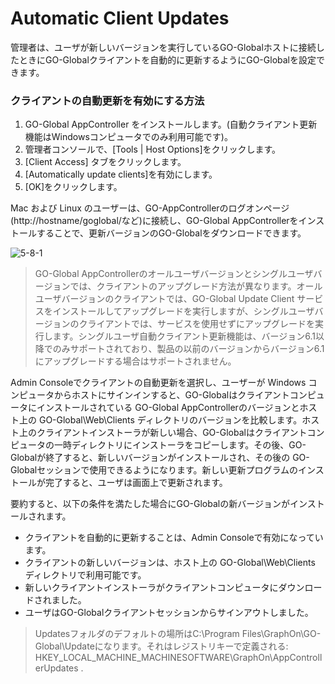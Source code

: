 # Automatic Client Updates

管理者は、ユーザが新しいバージョンを実行しているGO-Globalホストに接続したときにGO-Globalクライアントを自動的に更新するようにGO-Globalを設定できます。

### クライアントの自動更新を有効にする方法

1. GO-Global AppController をインストールします。(自動クライアント更新機能はWindowsコンピュータでのみ利用可能です)。
2. 管理者コンソールで、[Tools | Host Options]をクリックします。
3. [Client Access] タブをクリックします。
4. [Automatically update clients]を有効にします。
5. [OK]をクリックします。

Mac および Linux のユーザーは、GO-AppControllerのログオンページ(http://hostname/goglobal/など)に接続し、GO-Global AppControllerをインストールすることで、更新バージョンのGO-Globalをダウンロードできます。

![5-8-1](/img/5-8-1.png) 

>GO-Global AppControllerのオールユーザバージョンとシングルユーザバージョンでは、クライアントのアップグレード方法が異なります。オールユーザバージョンのクライアントでは、GO-Global Update Client サービスをインストールしてアップグレードを実行しますが、シングルユーザバージョンのクライアントでは、サービスを使用せずにアップグレードを実行します。シングルユーザ自動クライアント更新機能は、バージョン6.1以降でのみサポートされており、製品の以前のバージョンからバージョン6.1にアップグレードする場合はサポートされません。

Admin Consoleでクライアントの自動更新を選択し、ユーザーが Windows コンピュータからホストにサインインすると、GO-Globalはクライアントコンピュータにインストールされている GO-Global AppControllerのバージョンとホスト上の GO-Global\Web\Clients ディレクトリのバージョンを比較します。ホスト上のクライアントインストーラが新しい場合、GO-Globalはクライアントコンピュータの一時ディレクトリにインストーラをコピーします。その後、GO-Globalが終了すると、新しいバージョンがインストールされ、その後の GO-Globalセッションで使用できるようになります。新しい更新プログラムのインストールが完了すると、ユーザは画面上で更新されます。

要約すると、以下の条件を満たした場合にGO-Globalの新バージョンがインストールされます。

* クライアントを自動的に更新することは、Admin Consoleで有効になっています。
* クライアントの新しいバージョンは、ホスト上の GO-Global\Web\Clients ディレクトリで利用可能です。
* 新しいクライアントインストーラがクライアントコンピュータにダウンロードされました。
* ユーザはGO-Globalクライアントセッションからサインアウトしました。

>Updatesフォルダのデフォルトの場所はC:\Program Files\GraphOn\GO-Global\Updateになります。それはレジストリキーで定義される: HKEY_LOCAL_MACHINE_MACHINESOFTWARE\GraphOn\AppControllerUpdates
.